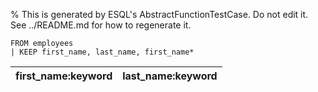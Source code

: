% This is generated by ESQL's AbstractFunctionTestCase. Do not edit it. See ../README.md for how to regenerate it.

```esql
FROM employees
| KEEP first_name, last_name, first_name*
```

| first_name:keyword | last_name:keyword |
| --- | --- |
